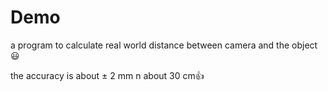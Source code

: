 # Demo

a program to calculate real world distance between camera and the object😃

the accuracy is about ± 2 mm n about 30 cm👍
